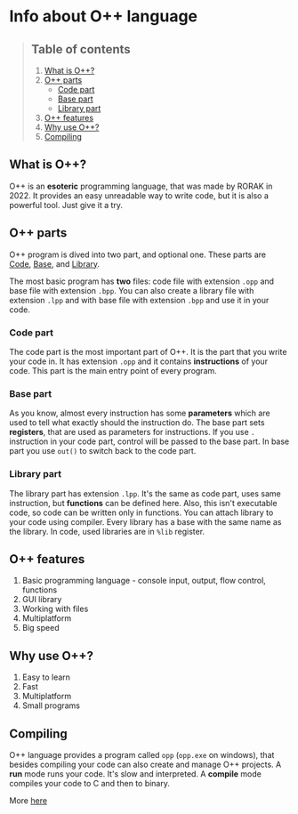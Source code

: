 # Info about O++ language
> ## Table of contents
> 1. [What is O++?](#what-is-o++?)
> 2. [O++ parts](#parts)
>    - [Code part](#code)
>    - [Base part](#base)
>    - [Library part](#library)
> 3. [O++ features](#features)
> 4. [Why use O++?](#why-use-o++?)
> 5. [Compiling](#compiling)


## What is O++?
O++ is an **esoteric** programming language, that was made by RORAK in 2022.
It provides an easy unreadable way to write code, but it is also a powerful tool.
Just give it a try.

## O++ parts
O++ program is dived into two part, and optional one. These parts are [Code](#code-part), [Base](#base-part), and [Library](#library-part).

The most basic program has **two** files: code file with extension `.opp` and base file with extension `.bpp`.
You can also create a library file with extension `.lpp` and with base file with extension `.bpp` and use it in your code.

### Code part
The code part is the most important part of O++. It is the part that you write your code in.
It has extension `.opp` and it contains **instructions** of your code.
This part is the main entry point of every program.

### Base part
As you know, almost every instruction has some **parameters** which are used to tell what exactly should the instruction do.
The base part sets **registers**, that are used as parameters for instructions. If you use `.` instruction in your code part, control will be passed to the base part. In base part you use `out()` to switch back to the code part.

### Library part
The library part has extension `.lpp`. It's the same as code part, uses same instruction, but **functions** can be defined here.
Also, this isn't executable code, so code can be written only in functions. You can attach library to your code using compiler.
Every library has a base with the same name as the library. In code, used libraries are in `%lib` register.

## O++ features
1. Basic programming language - console input, output, flow control, functions
2. GUI library
3. Working with files
4. Multiplatform
5. Big speed

## Why use O++?
1. Easy to learn
2. Fast
3. Multiplatform
4. Small programs

## Compiling
O++ language provides a program called `opp` (`opp.exe` on windows), that besides compiling your code can also create and manage O++ projects.
A **run** mode runs your code. It's slow and interpreted.
A **compile** mode compiles your code to C and then to binary.

More [here](COMPILER.MD)